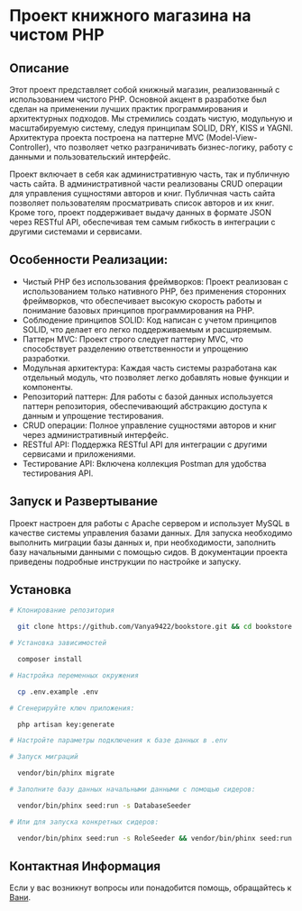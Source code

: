 # Проект книжного магазина на чистом PHP

## Описание
Этот проект представляет собой книжный магазин, реализованный с использованием чистого PHP. Основной акцент в разработке был сделан на применении лучших практик программирования и архитектурных подходов. Мы стремились создать чистую, модульную и масштабируемую систему, следуя принципам SOLID, DRY, KISS и YAGNI. Архитектура проекта построена на паттерне MVC (Model-View-Controller), что позволяет четко разграничивать бизнес-логику, работу с данными и пользовательский интерфейс.

Проект включает в себя как административную часть, так и публичную часть сайта. В административной части реализованы CRUD операции для управления сущностями авторов и книг. Публичная часть сайта позволяет пользователям просматривать список авторов и их книг. Кроме того, проект поддерживает выдачу данных в формате JSON через RESTful API, обеспечивая тем самым гибкость в интеграции с другими системами и сервисами.

## Особенности Реализации:

- Чистый PHP без использования фреймворков: Проект реализован с использованием только нативного PHP, без применения сторонних фреймворков, что обеспечивает высокую скорость работы и понимание базовых принципов программирования на PHP.
- Соблюдение принципов SOLID: Код написан с учетом принципов SOLID, что делает его легко поддерживаемым и расширяемым.
- Паттерн MVC: Проект строго следует паттерну MVC, что способствует разделению ответственности и упрощению разработки.
- Модульная архитектура: Каждая часть системы разработана как отдельный модуль, что позволяет легко добавлять новые функции и компоненты.
- Репозиторий паттерн: Для работы с базой данных используется паттерн репозитория, обеспечивающий абстракцию доступа к данным и упрощение тестирования.
- CRUD операции: Полное управление сущностями авторов и книг через административный интерфейс.
- RESTful API: Поддержка RESTful API для интеграции с другими сервисами и приложениями.
- Тестирование API: Включена коллекция Postman для удобства тестирования API.

## Запуск и Развертывание

Проект настроен для работы с Apache сервером и использует MySQL в качестве системы управления базами данных. Для запуска необходимо выполнить миграции базы данных и, при необходимости, заполнить базу начальными данными с помощью сидов. В документации проекта приведены подробные инструкции по настройке и запуску.

## Установка

```bash
# Клонирование репозитория

  git clone https://github.com/Vanya9422/bookstore.git && cd bookstore

# Установка зависимостей

  composer install

# Настройка переменных окружения

  cp .env.example .env

# Сгенерируйте ключ приложения:

  php artisan key:generate

# Настройте параметры подключения к базе данных в .env

# Запуск миграций

  vendor/bin/phinx migrate

# Заполните базу данных начальными данными с помощью сидеров:

  vendor/bin/phinx seed:run -s DatabaseSeeder

# Или для запуска конкретных сидеров:

  vendor/bin/phinx seed:run -s RoleSeeder && vendor/bin/phinx seed:run -s AdminAndUserSeeder
```
## Контактная Информация
Если у вас возникнут вопросы или понадобится помощь, обращайтесь к [Вани](https://t.me/grigoryan366).
